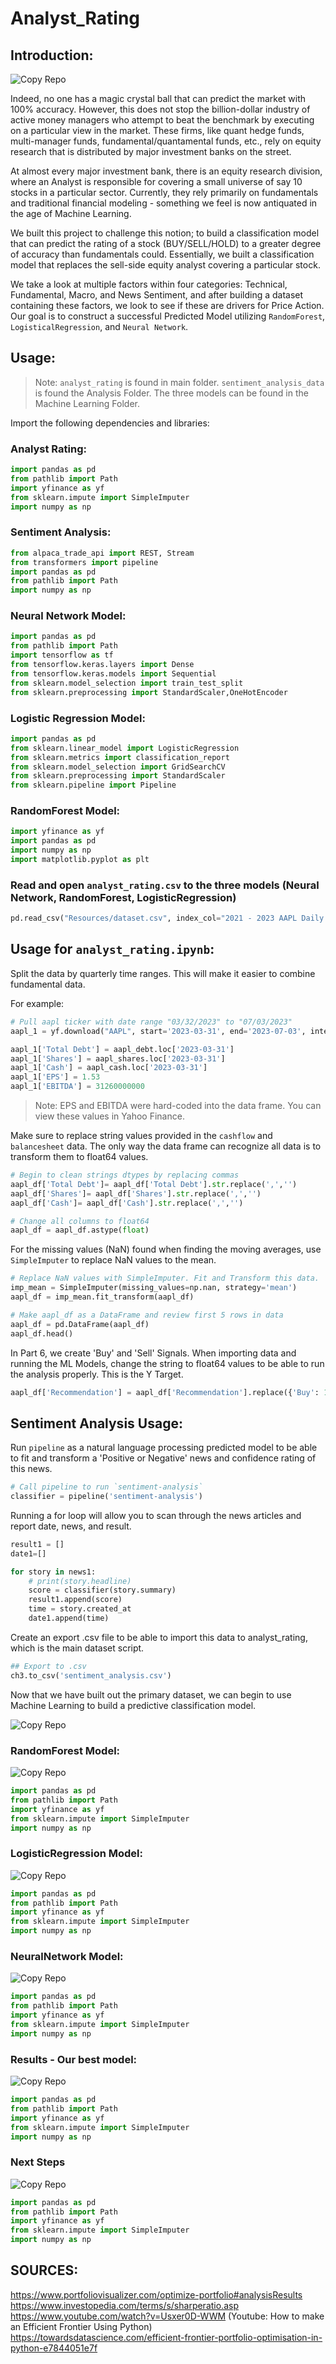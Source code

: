 # Analyst_Rating

## Introduction: 

![Copy Repo](/photos/installation_guide.png)

Indeed, no one has a magic crystal ball that can predict the market with 100% accuracy. However, this does not stop the billion-dollar industry of active money managers who attempt to beat the benchmark by executing on a particular view in the market. These firms, like quant hedge funds, multi-manager funds, fundamental/quantamental funds, etc., rely on equity research that is distributed by major investment banks on the street. 

At almost every major investment bank, there is an equity research division, where an Analyst is responsible for covering a small universe of say 10 stocks in a particular sector. Currently, they rely primarily on fundamentals and traditional financial modeling - something we feel is now antiquated in the age of Machine Learning. 

We built this project to challenge this notion; to build a classification model that can predict the rating of a stock (BUY/SELL/HOLD) to a greater degree of accuracy than fundamentals could. Essentially, we built a classification model that replaces the sell-side equity analyst covering a particular stock.

We take a look at multiple factors within four categories: Technical, Fundamental, Macro, and News Sentiment, and after building a dataset containing these factors, we look to see if these are drivers for Price Action. Our goal is to construct a successful Predicted Model utilizing `RandomForest`, `LogisticalRegression`, and `Neural Network`. 

## Usage: 

> Note: `analyst_rating` is found in main folder. `sentiment_analysis_data` is found the Analysis Folder. The three models can be found in the Machine Learning Folder.

Import the following dependencies and libraries: 

### Analyst Rating: 
```python
import pandas as pd
from pathlib import Path
import yfinance as yf
from sklearn.impute import SimpleImputer
import numpy as np
```

### Sentiment Analysis: 
```python
from alpaca_trade_api import REST, Stream
from transformers import pipeline
import pandas as pd
from pathlib import Path
import numpy as np
```

### Neural Network Model: 
```python
import pandas as pd
from pathlib import Path
import tensorflow as tf
from tensorflow.keras.layers import Dense
from tensorflow.keras.models import Sequential
from sklearn.model_selection import train_test_split
from sklearn.preprocessing import StandardScaler,OneHotEncoder
```

### Logistic Regression Model: 
```python
import pandas as pd
from sklearn.linear_model import LogisticRegression
from sklearn.metrics import classification_report
from sklearn.model_selection import GridSearchCV
from sklearn.preprocessing import StandardScaler
from sklearn.pipeline import Pipeline
```

### RandomForest Model: 
```python
import yfinance as yf
import pandas as pd
import numpy as np
import matplotlib.pyplot as plt
```

### Read and open `analyst_rating.csv` to the three models (Neural Network, RandomForest, LogisticRegression) 
```python
pd.read_csv("Resources/dataset.csv", index_col="2021 - 2023 AAPL Daily Data (Index)", infer_datetime_format=True, parse_dates=True)
```

## Usage for `analyst_rating.ipynb`:

Split the data by quarterly time ranges. This will make it easier to combine fundamental data. 

For example: 

```python
# Pull aapl ticker with date range "03/32/2023" to "07/03/2023"
aapl_1 = yf.download("AAPL", start='2023-03-31', end='2023-07-03', interval="1d")

aapl_1['Total Debt'] = aapl_debt.loc['2023-03-31']
aapl_1['Shares'] = aapl_shares.loc['2023-03-31']
aapl_1['Cash'] = aapl_cash.loc['2023-03-31']
aapl_1['EPS'] = 1.53
aapl_1['EBITDA'] = 31260000000
```

> Note: EPS and EBITDA were hard-coded into the data frame. You can view these values in Yahoo Finance. 


Make sure to replace string values provided in the `cashflow` and `balancesheet` data. The only way the data frame can recognize all data is to transform them to float64 values.

```python
# Begin to clean strings dtypes by replacing commas 
aapl_df['Total Debt']= aapl_df['Total Debt'].str.replace(',','')
aapl_df['Shares']= aapl_df['Shares'].str.replace(',','')
aapl_df['Cash']= aapl_df['Cash'].str.replace(',','')

# Change all columns to float64
aapl_df = aapl_df.astype(float)
```

For the missing values (NaN) found when finding the moving averages, use `SimpleImputer` to replace NaN values to the mean.

```python
# Replace NaN values with SimpleImputer. Fit and Transform this data.
imp_mean = SimpleImputer(missing_values=np.nan, strategy='mean')
aapl_df = imp_mean.fit_transform(aapl_df)

# Make aapl_df as a DataFrame and review first 5 rows in data
aapl_df = pd.DataFrame(aapl_df)
aapl_df.head()
```

In Part 6, we create 'Buy' and 'Sell' Signals. When importing data and running the ML Models, change the string to float64 values to be able to run the analysis properly. This is the Y Target. 


```python
aapl_df['Recommendation'] = aapl_df['Recommendation'].replace({'Buy': 1, 'Sell': -1})
```

## Sentiment Analysis Usage: 

Run `pipeline` as a natural language processing predicted model to be able to fit and transform a 'Positive or Negative' news and confidence rating of this news. 

```python
# Call pipeline to run `sentiment-analysis`
classifier = pipeline('sentiment-analysis')
```

Running a for loop will allow you to scan through the news articles and report date, news, and result. 

```python
result1 = []
date1=[]

for story in news1:
    # print(story.headline)
    score = classifier(story.summary)
    result1.append(score)
    time = story.created_at
    date1.append(time)
```

Create an export .csv file to be able to import this data to analyst_rating, which is the main dataset script. 

```python
## Export to .csv
ch3.to_csv('sentiment_analysis.csv')
```

Now that we have built out the primary dataset, we can begin to use Machine Learning to build a predictive classification model.

![Copy Repo](/photos/installation_guide.png)

### RandomForest Model: 

![Copy Repo](/photos/installation_guide.png)

```python
import pandas as pd
from pathlib import Path
import yfinance as yf
from sklearn.impute import SimpleImputer
import numpy as np
```

### LogisticRegression Model: 

![Copy Repo](/photos/installation_guide.png)

```python
import pandas as pd
from pathlib import Path
import yfinance as yf
from sklearn.impute import SimpleImputer
import numpy as np
```

### NeuralNetwork Model: 

![Copy Repo](/photos/installation_guide.png)

```python
import pandas as pd
from pathlib import Path
import yfinance as yf
from sklearn.impute import SimpleImputer
import numpy as np
```

### Results - Our best model: 

![Copy Repo](/photos/installation_guide.png)

```python
import pandas as pd
from pathlib import Path
import yfinance as yf
from sklearn.impute import SimpleImputer
import numpy as np
```

### Next Steps 

![Copy Repo](/photos/installation_guide.png)

```python
import pandas as pd
from pathlib import Path
import yfinance as yf
from sklearn.impute import SimpleImputer
import numpy as np
```

## SOURCES:

https://www.portfoliovisualizer.com/optimize-portfolio#analysisResults 
https://www.investopedia.com/terms/s/sharperatio.asp 
https://www.youtube.com/watch?v=Usxer0D-WWM (Youtube: How to make an Efficient Frontier Using Python)
https://towardsdatascience.com/efficient-frontier-portfolio-optimisation-in-python-e7844051e7f
